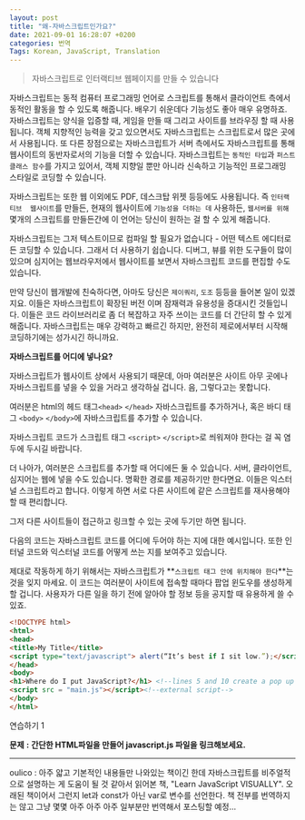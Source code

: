 ```yaml
---
layout: post
title: "왜-자바스크립트인가요?"
date: 2021-09-01 16:28:07 +0200
categories: 번역
Tags: Korean, JavaScript, Translation
---
```


> 자바스크립트로 인터랙티브 웹페이지를 만들 수 있습니다

자바스크립트는 동적 컴퓨터 프로그래밍 언어로 스크립트를 통해서 클라이언트 측에서  동적인 활동을 할 수 있도록 해줍니다. 배우기 쉬운데다 기능성도 좋아 매우 유명하죠. 자바스크립트는 양식을 입증할 때, 게임을  만들 때 그리고 사이트를 브라우징 할 때 사용됩니다. 객체 지향적인 능력을 갖고 있으면서도 자바스크립트는 스크립트로서 많은 곳에서 사용됩니다. 또 다른 장점으로는 자바스크립트가 서버 측에서도 자바스크립트를 통해 웹사이트의 동반자로서의 기능을 더할 수  있습니다. 자바스크립트는 `동적인 타입`과 `퍼스트 클래스 함수`를 가지고 있어서, 객체 지향일 뿐만 아니라 신속하고 기능적인 프로그래밍 스타일로 코딩할 수 있습니다. 

자바스크립트는 또한 웹 이외에도 PDF, 데스크탑 위젯 등등에도 사용됩니다. 즉 `인터랙티브  웹사이트`를 만들든, 현재의 웹사이트에 `기능성을 더하는 데` 사용하든, `웹서버를 위해` 몇개의 스크립트를 만들든간에 이 언어는 당신이  원하는 걸 할 수 있게 해줍니다.

 

 자바스크립트는 그저 텍스트이므로 컴파일 할 필요가 없습니다 - 어떤 텍스트 에디터로든 코딩할 수 있습니다. 그래서 더 사용하기 쉽습니다. 디버그, 뷰를 위한 도구들이 많이 있으며 심지어는 웹브라우저에서 웹사이트를 보면서 자바스크립트 코드를 편집할 수도 있습니다.

 

 만약 당신이 웹개발에 친숙하다면, 아마도 당신은 `제이쿼리`, `도조` 등등을 들어본  일이 있겠지요. 이들은 자바스크립트이 확장된 버전 이며 잠재력과 유용성을 증대시킨 것들입니다. 이들은 코드 라이브러리로 좀 더 복잡하고 자주 쓰이는 코드를 더 간단히 할 수 있게 해줍니다. 자바스크립트는 매우 강력하고 빠르긴 하지만, 완전히 제로에서부터 시작해 코딩하기에는 성가시긴 하니까요.

 

**자바스크립트를 어디에 넣나요?**

 

 자바스크립트가 웹사이트 상에서 사용되기 때문데, 아마 여러분은 사이트 아무 곳에나 자바스크립트를 넣을 수 있을 거라고 생각하실 겁니다. 음, 그렇다고는 못합니다.

여러분은 html의 헤드 태그`<head>` `</head>` 자바스크립트를 추가하거나, 혹은 바디 태그 `<body>` `</body>`에 자바스크립트를 추가할 수 있습니다.

 자바스크립트 코드가 스크립트 태그 `<script>` `</script>`로 씌워져야 한다는 걸 꼭 염두에 두시길 바랍니다.

더 나아가, 여러분은 스크립트를 추가할 때 어디에든 둘 수 있습니다. 서버,  클라이언트, 심지어는 웹에 넣을 수도 있습니다. 명확한 경로를 제공하기만 한다면요. 이들은 익스터널 스크립트라고 합니다. 이렇게  하면 서로 다른 사이트에 같은 스크립트를 재사용해야할 때 편리합니다.

 그저 다른 사이트들이 접근하고 링크할 수 있는 곳에 두기만 하면 됩니다.

다음의 코드는 자바스크립트 코드를 어디에 두어야 하는 지에 대한 예시입니다. 또한 인터널 코드와 익스터널 코드를 어떻게 쓰는 지를 보여주고 있습니다.

 제대로 작동하게 하기 위해서는 자바스크립트가 **`스크립트 태그 안에 위치해야 한다`**는 것을 잊지 마세요. 이 코드는 여러분이 사이트에 접속할 때마다 팝업 윈도우를 생성하게 할 겁니다. 사용자가 다른 일을 하기 전에 알아야 할 정보 등을 공지할 때 유용하게 쓸 수 있죠.

 

```html
<!DOCTYPE html>
<html> 
<head> 
<title>My Title</title>
<script type="text/javascript"> alert(“It’s best if I sit low.”);</script> 
</head>
<body> 
<h1>Where do I put JavaScript?</h1> <!--lines 5 and 10 create a pop up with a message--> 
<script src = "main.js"></script><!--external script--> 
</body> 
</html> 
```

 

연습하기 1



**문제** **:** **간단한 HTML파일을 만들어 javascript.js 파일을 링크해보세요.**





---

oulico : 아주 얇고 기본적인 내용들만 나와있는 책이긴 한데 자바스크립트를 비주얼적으로 설명하는 게 도움이 될 것 같아서 읽어본 책, "Learn JavaScript VISUALLY". 오래된 책이어서 그런지 let과 const가 아닌 var로 변수를 선언한다. 책 전부를 번역하지는 않고 그냥 몇몇 아주 아주 아주 일부분만 번역해서 포스팅할 예정...